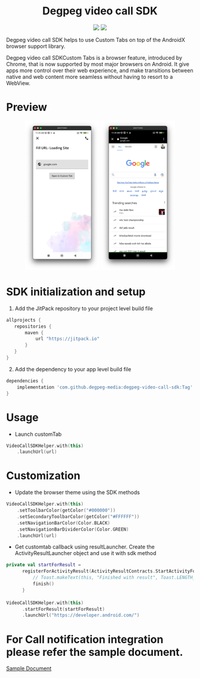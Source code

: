 <h1 align="center">Degpeg video call SDK</h1>
<p align="center">
  <img src="https://jitpack.io/v/degpeg-media/degpeg-video-call-sdk/month.svg"/>
  <img src="https://jitpack.io/v/degpeg-media/degpeg-video-call-sdk.svg"/>
</p>

Degpeg video call SDK helps to use Custom Tabs on top of the AndroidX browser support library.

Degpeg video call SDKCustom Tabs is a browser feature, introduced by Chrome, that is now supported by most major browsers on Android. It give apps more control over their web experience, and make transitions between native and web content more seamless without having to resort to a WebView.

# Preview
<p align="center">
<img src="https://github.com/degpeg-media/degpeg-video-call-sdk/blob/main/app/Screenshot_1.png" alt="Screenshot_1" width="200" height="400"> 
<img src="https://github.com/degpeg-media/degpeg-video-call-sdk/blob/main/app/Screenshot_2.png" alt="Screenshot_2" width="200" height="400">
</p>

# SDK initialization and setup

1. Add the JitPack repository to your project level build file

 ```groovy
allprojects {
    repositories {
        maven {
            url "https://jitpack.io"
        }
    }
}
```

2. Add the dependency to your app level build file

```groovy
dependencies {
    implementation 'com.github.degpeg-media:degpeg-video-call-sdk:Tag'
}
```

# Usage

* Launch customTab
```kotlin
VideoCallSDKHelper.with(this)
    .launchUrl(url)
```

# Customization
* Update the browser theme using the SDK methods
```kotlin
VideoCallSDKHelper.with(this)
    .setToolbarColor(getColor("#000000"))
    .setSecondaryToolbarColor(getColor("#FFFFFF"))
    .setNavigationBarColor(Color.BLACK)
    .setNavigationBarDividerColor(Color.GREEN)
    .launchUrl(url)
```

* Get customtab callback using resultLauncher. Create the ActivityResultLauncher object and use it with sdk method
```kotlin 
private val startForResult =
      registerForActivityResult(ActivityResultContracts.StartActivityForResult()) {
          // Toast.makeText(this, "Finished with result", Toast.LENGTH_SHORT).show()
          finish()
      }
        
VideoCallSDKHelper.with(this)
      .startForResult(startForResult)
      .launchUrl("https://developer.android.com/")
```

# For Call notification integration please refer the sample document.
<a href="https://github.com/degpeg-media/degpeg-video-call-sdk/blob/main/SAMPLE_README.md">Sample Document</a>
